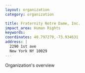 ```yaml
---
layout: organization
category: organization

title: Fraternity Notre Dame, Inc.
impact_area: Human Rights
keywords: 
coordinates: 40.797279,-73.934631
address: |
  2290 1st ave
  New York NY 10029
---
```

Organization's overview
